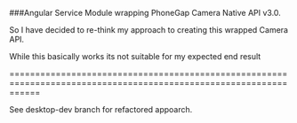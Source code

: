 ###Angular Service Module wrapping PhoneGap Camera Native API v3.0.

So I have decided to re-think my approach to creating this wrapped Camera API.

While this basically works its not suitable for my expected end result

==================================================================================================================

See desktop-dev branch for refactored appoarch.
